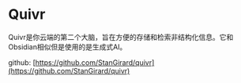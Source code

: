 # Quivr

Quivr是你云端的第二个大脑，旨在方便的存储和检索非结构化信息。它和Obsidian相似但是使用的是生成式AI。

github: [https://github.com/StanGirard/quivr](https://github.com/StanGirard/quivr)